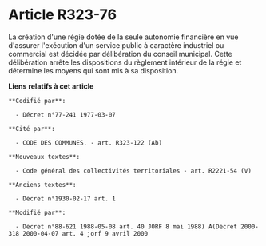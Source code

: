 # Article R323-76

La création d'une régie dotée de la seule autonomie financière en vue d'assurer l'exécution d'un service public à caractère
industriel ou commercial est décidée par délibération du conseil municipal. Cette délibération arrête les dispositions du
règlement intérieur de la régie et détermine les moyens qui sont mis à sa disposition.

**Liens relatifs à cet article**

	**Codifié par**:

	  - Décret n°77-241 1977-03-07

	**Cité par**:

	  - CODE DES COMMUNES. - art. R323-122 (Ab)

	**Nouveaux textes**:

	  - Code général des collectivités territoriales - art. R2221-54 (V)

	**Anciens textes**:

	  - Décret n°1930-02-17 art. 1

	**Modifié par**:

	  - Décret n°88-621 1988-05-08 art. 40 JORF 8 mai 1988) A(Décret 2000-318 2000-04-07 art. 4 jorf 9 avril 2000
